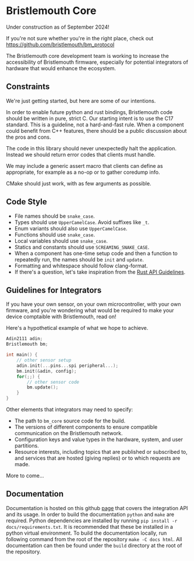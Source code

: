 # Bristlemouth Core

Under construction as of September 2024!

If you're not sure whether you're in the right place, check out
https://github.com/bristlemouth/bm_protocol

The Bristlemouth core development team is working to increase the
accessibility of Bristlemouth firmware, especially for potential
integrators of hardware that would enhance the ecosystem.

## Constraints

We're just getting started, but here are some of our intentions.

In order to enable future python and rust bindings, Bristlemouth code should be
written in pure, strict C. Our starting intent is to use the C17 standard.
This is a guideline, not a hard-and-fast rule. When a component could benefit
from C++ features, there should be a public discussion about the pros and cons.

The code in this library should never unexpectedly halt the application.
Instead we should return error codes that clients must handle.

We may include a generic assert macro that clients can define as appropriate,
for example as a no-op or to gather coredump info.

CMake should just work, with as few arguments as possible.

## Code Style

- File names should be `snake_case`.
- Types should use `UpperCamelCase`. Avoid suffixes like `_t`.
- Enum variants should also use `UpperCamelCase`.
- Functions should use `snake_case`.
- Local variables should use `snake_case`.
- Statics and constants should use `SCREAMING_SNAKE_CASE`.
- When a component has one-time setup code and then a function to repeatedly run, the names should be `init` and `update`.
- Formatting and whitespace should follow clang-format.
- If there's a question, let's take inspiration from the [Rust API Guidelines](https://rust-lang.github.io/api-guidelines/naming.html).

## Guidelines for Integrators

If you have your own sensor, on your own microcontroller,
with your own firmware, and you're wondering what would be required
to make your device comptaible with Bristlemouth, read on!

Here's a hypothetical example of what we hope to achieve.

```C
Adin2111 adin;
Bristlemouth bm;

int main() {
    // other sensor setup
    adin.init(...pins...spi peripheral...);
    bm.init(&adin, config);
    for(;;) {
        // other sensor code
        bm.update();
    }
}
```

Other elements that integrators may need to specify:

- The path to `bm_core` source code for the build.
- The versions of different components to ensure compatible communication on the Bristlemouth network.
- Configuration keys and value types in the hardware, system, and user partitions.
- Resource interests, including topics that are published or subscribed to, and services that are hosted (giving replies) or to which requests are made.

More to come...

## Documentation
Documentation is hosted on this github [page]() that covers the integration API and its usage.
In order to build the documentation `python` and `make` are required.
Python dependencies are installed by running `pip install -r docs/requirements.txt`.
It is recommended that these be installed in a python virtual environment.
To build the documentation locally,
run following command from the root of the repository `make -C docs html`.
All documentation can then be found under the `build` directory at the root of the repository.
